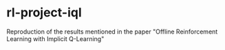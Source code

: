 # rl-project-iql
Reproduction of the results mentioned in the paper "Offline Reinforcement Learning with Implicit Q-Learning"
